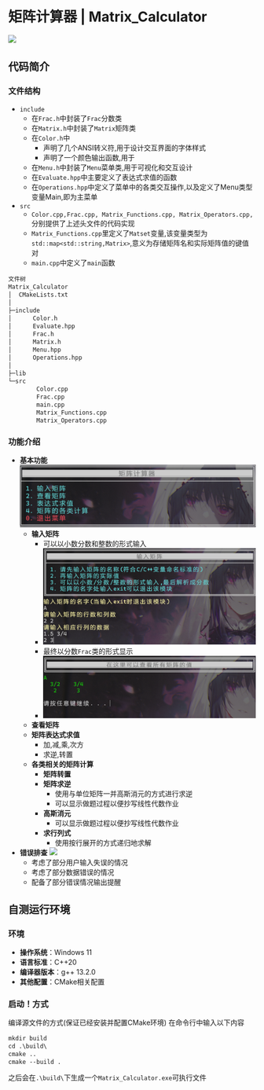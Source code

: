 # 矩阵计算器 | Matrix_Calculator
![](/img/head.png)
## 代码简介
### 文件结构
- `include`
  - 在`Frac.h`中封装了`Frac`分数类
  - 在`Matrix.h`中封装了`Matrix`矩阵类
  - 在`Color.h`中
    - 声明了几个ANSI转义符,用于设计交互界面的字体样式
    - 声明了一个颜色输出函数,用于
  - 在`Menu.h`中封装了`Menu`菜单类,用于可视化和交互设计
  - 在`Evaluate.hpp`中主要定义了表达式求值的函数
  - 在`Operations.hpp`中定义了菜单中的各类交互操作,以及定义了Menu类型变量Main,即为主菜单
- `src`
  - `Color.cpp,Frac.cpp, Matrix_Functions.cpp, Matrix_Operators.cpp, `分别提供了上述头文件的代码实现
  - `Matrix_Functions.cpp`里定义了`Matset`变量,该变量类型为`std::map<std::string,Matrix>`,意义为存储矩阵名和实际矩阵值的键值对
  - `main.cpp`中定义了`main`函数

```
文件树
Matrix_Calculator
│  CMakeLists.txt
│
├─include
│      Color.h
│      Evaluate.hpp
│      Frac.h
│      Matrix.h
│      Menu.hpp
│      Operations.hpp
│
├─lib
└─src
        Color.cpp
        Frac.cpp
        main.cpp
        Matrix_Functions.cpp
        Matrix_Operators.cpp
```
### 功能介绍
- **基本功能**
![](/img/basic.png)
  - **输入矩阵**
    - 可以以小数分数和整数的形式输入
    - ![](/img/Input_sample.png)
    - 最终以分数`Frac`类的形式显示
    - ![](/img/Output_sample.png)
  - **查看矩阵**
  - **矩阵表达式求值**
    - 加,减,乘,次方
    - 求逆,转置
  - **各类相关的矩阵计算**
    - **矩阵转置**
    - **矩阵求逆**
      - 使用与单位矩阵一并高斯消元的方式进行求逆
      - 可以显示做题过程以便抄写线性代数作业
    - **高斯消元**
      - 可以显示做题过程以便抄写线性代数作业
    - **求行列式**
      - 使用按行展开的方式递归地求解
- **错误排查**
![](/img/hint.png)
  - 考虑了部分用户输入失误的情况
  - 考虑了部分数据错误的情况
  - 配备了部分错误情况输出提醒
## 自测运行环境
### 环境
- **操作系统**：Windows 11
- **语言标准**：C++20
- **编译器版本**：g++ 13.2.0
- **其他配置**：CMake相关配置
### 启动！方式
编译源文件的方式(保证已经安装并配置CMake环境)
在命令行中输入以下内容
```
mkdir build
cd .\build\
cmake ..
cmake --build .
```
之后会在`.\build\`下生成一个`Matrix_Calculator.exe`可执行文件

